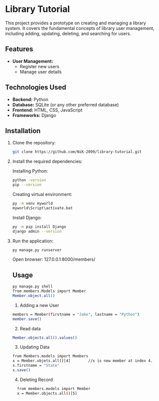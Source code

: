 # Library Tutorial

This project provides a prototype on creating and managing a library system.
It covers the fundamental concepts of library user management, including adding, updating, deleting, and searching for users.

## Features

- **User Management:** 
  - Register new users
  - Manage user details

## Technologies Used

- **Backend:** Python
- **Database:** SQLite (or any other preferred database)
- **Frontend:** HTML, CSS, JavaScript
- **Frameworks:** Django

## Installation

1. Clone the repository:

   ```bash
   git clone https://github.com/NiK-2099/library-tutorial.git

2. Install the required dependencies:
   
   Installing Python:
   ```bash
   python -version
   pip --version
   ```
   Creating virtual environment:
   ```bash
   py -m venv myworld
   myworld\Script\activate.bat
   ```
   Install Django:
   ```bash
   py -m pip install Django
   django admin --version
   ```
3. Run the application:
   
   ```bash
   py manage.py runserver
   ```
   Open browser: 127.0.0.1:8000/members/


   ## Usage

   ```bash
   py manage.py shell
   from members.Models import Member
   Member.object.all()
   ```

   1. Adding a new User

   ```bash
   members = Member(firstname = "Jake", lastname = "Python")
   member.save()
   ```


   2. Read data
   ```bash
   Member.objects.all().values()
   ```

    3. Updating Data

    ```bash
    from Members.models import Members
    x = Member.objets.all()[4]        //x is new member at index 4.
    x.firstname = "State"
    x.save()
    ```

    4. Deleting Record
    ```bash
      from members.models import Member
      x = Member.objects.all()[5]
    ```

